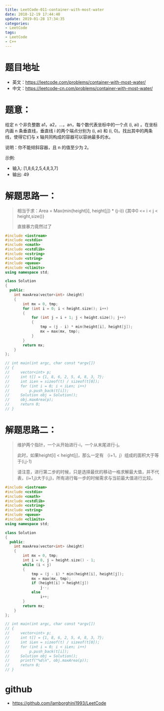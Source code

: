 ```yaml
---
title: LeetCode-011-container-with-most-water
date: 2018-12-19 17:44:48
update: 2019-01-28 17:34:35
categories:
- LeetCode
tags:
- LeetCode
- C++
---
```


# 题目地址
- 英文：https://leetcode.com/problems/container-with-most-water/
- 中文：https://leetcode-cn.com/problems/container-with-most-water/

# 题意：
给定 n 个非负整数 a1，a2，...，an，每个数代表坐标中的一个点 (i, ai) 。在坐标内画 n 条垂直线，垂直线 i 的两个端点分别为 (i, ai) 和 (i, 0)。找出其中的两条线，使得它们与 x 轴共同构成的容器可以容纳最多的水。

说明：你不能倾斜容器，且 n 的值至少为 2。

示例:
- 输入: [1,8,6,2,5,4,8,3,7]
- 输出: 49

# 解题思路一：
> 相当于求：Area = Max(min(height[i], height[j]) * (j-i)) {其中0 <= i < j < height,size()}
>
> 直接暴力竟然过了
<!--c++0-->
```C++
#include <iostream>
#include <cstdio>
#include <cmath>
#include <cstdlib>
#include <cstring>
#include <string>
#include <queue>
#include <climits>
using namespace std;

class Solution
{
  public:
    int maxArea(vector<int> &height)
    {
        int mx = 0, tmp;
        for (int i = 0; i < height.size(); i++)
        {
            for (int j = i + 1; j < height.size(); j++)
            {
                tmp = (j - i) * min(height[i], height[j]);
                mx = max(mx, tmp);
            }
        }
        return mx;
    }
};

// int main(int argc, char const *argv[])
// {
//     vector<int> p;
//     int t[] = {1, 8, 6, 2, 5, 4, 8, 3, 7};
//     int iLen = sizeof(t) / sizeof(t[0]);
//     for (int i = 0; i < iLen; i++)
//         p.push_back(t[i]);
//     Solution obj = Solution();
//     obj.maxArea(p);
//     return 0;
// }

```

# 解题思路二：
> 维护两个指针，一个从开始进行-i，一个从末尾进行-j。
>
> 此时，如果height[i] < height[j]，那么一定有 （i+1，j）组成的面积大于等于(i,j-1)
>
> 请注意，进行第二步的时候，只是选择最优的移动一格求解最大值，并不代表，(i+1,j)大于(i,j)，所有进行每一步的时候需求与当前最大值进行比较。
<!--c++1-->
```C++
#include <iostream>
#include <cstdio>
#include <cmath>
#include <cstdlib>
#include <cstring>
#include <string>
#include <queue>
#include <climits>
using namespace std;

class Solution
{
  public:
    int maxArea(vector<int> &height)
    {
        int mx = 0, tmp;
        int i = 0, j = height.size() - 1;
        while (i < j)
        {
            tmp = (j - i) * min(height[i], height[j]);
            mx = max(mx, tmp);
            if (height[i] > height[j])
                j--;
            else
                i++;
        }
        return mx;
    }
};

// int main(int argc, char const *argv[])
// {
//     vector<int> p;
//     int t[] = {1, 8, 6, 2, 5, 4, 8, 3, 7};
//     int iLen = sizeof(t) / sizeof(t[0]);
//     for (int i = 0; i < iLen; i++)
//         p.push_back(t[i]);
//     Solution obj = Solution();
//     printf("%d\n", obj.maxArea(p));
//     return 0;
// }

```

# github
- https://github.com/lamborghini1993/LeetCode
